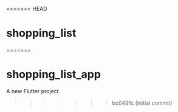 <<<<<<< HEAD
# shopping_list
=======
# shopping_list_app

A new Flutter project.
>>>>>>> bc0491c (initial commit)
